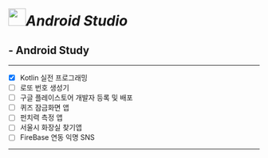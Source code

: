 # <image src="https://user-images.githubusercontent.com/63226023/119218763-0955dd80-bb1d-11eb-926c-550b3580a76d.png" height="35">_**Android Studio**_
  ## - Android Study
  ---
  - [x] Kotlin 실전 프로그래밍
  - [ ] 로또 번호 생성기
  - [ ] 구글 플레이스토어 개발자 등록 및 배포
  - [ ] 퀴즈 잠금화면 앱
  - [ ] 펀치력 측정 앱
  - [ ] 서울시 화장실 찾기앱
  - [ ] FireBase 연동 익명 SNS
  ---
  
  
